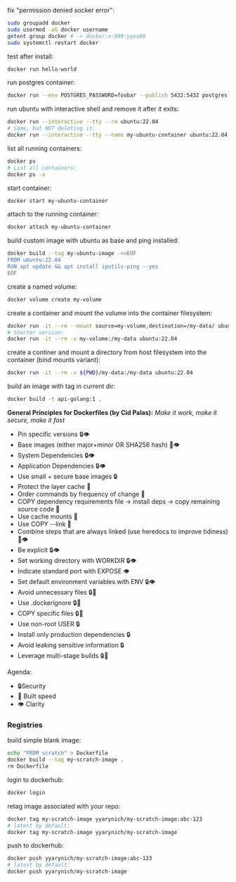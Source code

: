 fix "permission denied socker error":
```bash
sudo groupadd docker
sudo usermod -aG docker username
getent group docker # -> docker:x:999:yyev89
sudo systemctl restart docker
```

test after install:
```bash
docker run hello-world
```

run postgres container:
```bash
docker run --env POSTGRES_PASSWORD=foobar --publish 5432:5432 postgres:15.1-alpine
```

run ubuntu with interactive shell and remove it after it exits:
```bash
docker run --interactive --tty --rm ubuntu:22.04
# Same, but NOT deleting it:
docker run --interactive --tty --name my-ubuntu-container ubuntu:22.04
```

list all running containers:
```bash
docker ps
# List all containers:
docker ps -a
```

start container:
```bash
docker start my-ubuntu-container
```

attach to the running container:
```bash
docker attach my-ubuntu-container
```

build custom image with ubuntu as base and ping installed:
```bash
docker build --tag my-ubuntu-image -<<EOF
FROM ubuntu:22.04
RUN apt update && apt install iputils-ping --yes
EOF
```

create a named volume:
```bash
docker volume create my-volume
```

create a container and mount the volume into the container filesystem:
```bash
docker run -it --rm --mount source=my-volume,destination=/my-data/ ubuntu:22.04
# Shorter version:
docker run -it --rm -v my-volume:/my-data ubuntu:22.04
```

create a continer and mount a directory from host filesystem into the container (bind mounts variant):
```bash
docker run -it --rm -v ${PWD}/my-data:/my-data ubuntu:22.04
```

build an image with tag in current dir:
```bash
docker build -t api-golang:1 .
```

**General Principles for Dockerfiles (by Cid Palas):** 
_Make it work, make it secure, make it fast_

-  Pin specific versions 🔒👁️  
-  Base images (either major+minor OR SHA256 hash)  🚗👁️
-  System Dependencies  🔒👁️ 
-  Application Dependencies  🔒👁️
-  Use small + secure base images  🔒
-  Protect the layer cache  🚗
-  Order commands by frequency of change  🚗
-  COPY dependency requirements file → install deps → copy remaining source code  🚗 
-  Use cache mounts  🚗
-  Use COPY --link  🚗
-  Combine steps that are always linked (use heredocs to improve tidiness) 🚗👁️
-  Be explicit  🔒👁️
-  Set working directory with WORKDIR  🔒👁️
-  Indicate standard port with EXPOSE  👁️
-  Set default environment variables with ENV  🔒👁️
-  Avoid unnecessary files  🔒🚗
-  Use .dockerignore  🔒🚗
-  COPY specific files  🔒🚗
-  Use non-root USER  🔒
-  Install only production dependencies  🔒
-  Avoid leaking sensitive information  🔒
-  Leverage multi-stage builds ​🔒🚗

Agenda:
- 🔒Security
- 🚗 Built speed
- 👁️ Clarity

### Registries

build simple blank image:
```bash
echo "FROM scratch" > Dockerfile
docker build --tag my-scratch-image .
rm Dockerfile
```

login to dockerhub:
```bash
docker login
```

retag image associated with your repo:
```bash
docker tag my-scratch-image yyarynich/my-scratch-image:abc-123
# latest by default:
docker tag my-scratch-image yyarynich/my-scratch-image
```

push to dockerhub:
```bash
docker push yyarynich/my-scratch-image:abc-123
# latest by default:
docker push yyarynich/my-scratch-image
```
